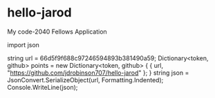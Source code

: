# hello-jarod
My code-2040 Fellows Application

import json

string url = 66d5f9f688c97246594893b381490a59;
Dictionary<token, github> points = new Dictionary<token, github>
{
  { url, "https://github.com/jdrobinson707/hello-jarod" };
}
string json = JsonConvert.SerializeObject(url, Formatting.Indented);
Console.WriteLine(json);
